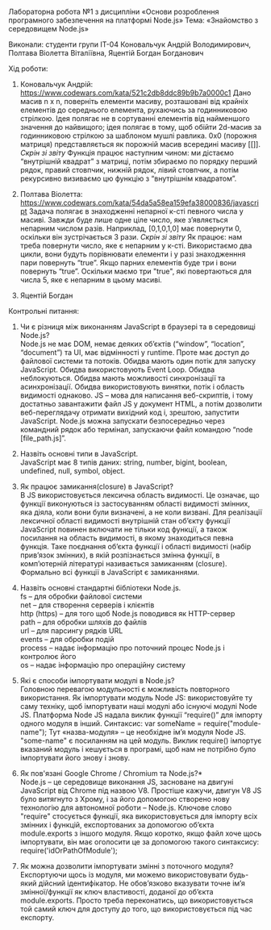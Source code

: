Лабораторна робота №1
з дисципліни «Основи розроблення програмного забезпечення на платформі Node.js»
Тема: «Знайомство з середовищем Node.js»

Виконали: студенти групи ІТ-04
Коновальчук Андрій Володимирович, Полтава Віолетта Віталіївна, Яцентій Богдан Богданович

Хід роботи:
1. Коновальчук Андрій:
https://www.codewars.com/kata/521c2db8ddc89b9b7a0000c1
Дано масив n x n, поверніть елементи масиву, розташовані від крайніх елементів до середнього елемента, рухаючись за годинниковою стрілкою.
Ідея полягає не в сортуванні елементів від найменшого значення до найвищого; ідея полягає в тому, щоб обійти 2d-масив за годинниковою стрілкою за шаблоном мушлі равлика.
0x0 (порожня матриця) представляється як порожній масив всередині масиву [[]].
*Скрін зі звіту*
Функція працює наступним чином: ми дістаємо “внутрішній квадрат” з матриці, потім збираємо по порядку перший рядок, правий стовпчик, нижній рядок, лівий стовпчик, а потім рекурсивно визиваємо цю функцію з “внутрішнім квадратом”.

2. Полтава Віолетта: 
https://www.codewars.com/kata/54da5a58ea159efa38000836/javascript 
Задача полягає в знаходженні непарної к-сті певного числа у масиві. Завжди буде лише одне ціле число, яке з’являється непарним числом разів. Наприклад, [0,1,0,1,0] має повернути 0, оскільки він зустрічається 3 рази.
*Скрін зі звіту*
Як працює: нам треба повернути число, яке є непарним у к-сті. Використаємо два цикли, вони будуть порівнювати елементи і у разі знаходженння пари повернуть “true”. Якщо парних елементів буде три і вони повернуть “true”. Оскільки маємо три "true", які повертаються для числа 5, яке є непарним в цьому масиві. 


3. Яцентій Богдан


Контрольні питання:
1. Чи є різниця між виконанням JavaScript в браузері та в середовищі Node.js?  
Node.js не має DOM, немає деяких об’єктів (“window”, “location”, “document”) та UI, має відмінності у runtime. Проте має доступ до файлової системи та потоків.
Обидва мають один потік для запуску JavaScript. Обидва використовують Event Loop. Обидва неблокуються. Обидва мають можливості синхронізації та асинхронізації. Обидва використовують винятки, потік і область видимості однаково.
JS – мова для написання веб-скриптів, і тому достатньо завантажити файл JS у документ HTML, а потім дозволити веб-переглядачу отримати вихідний код і, зрештою, запустити JavaScript. Node.js можна запускати безпосередньо через командний рядок або термінал, запускаючи файл командою “node [file_path.js]”.

2. Назвіть основні типи в JavaScript.  
JavaScript має 8 типів даних: string, number, bigint, boolean, undefined, null, symbol, object.

3. Як працює замикання(closure) в JavaScript?  
В JS використовується лексична область видимості. Це означає, що функції виконуються із застосуванням області видимості змінних, яка діяла, коли вони були визначені, а не коли визвані. Для реалізації лексичної області видимості внутрішній стан об’єкту функції JavaScript повинен включати не тільки код функції, а також посилання на область видимості, в якому знаходиться певна функція. Таке поєднання об’єкта функції і області видимості (набір прив’язок змінних), в якій розпізнається змінна функції, в комп’ютерній літературі називається замиканням (closure). Формально всі функції в JavaScript є замиканнями.

4. Назвіть основні стандартні бібліотеки Node.js.  
fs – для обробки файлової системи  
net – для створення серверів і клієнтів  
http (https) – для того щоб Node.js поводився як HTTP-сервер  
path – для обробки шляхів до файлів  
url – для парсингу рядків URL  
events – для обробки подій  
process – надає інформацію про поточний процес Node.js і контролює його  
os – надає інформацію про операційну систему  

5. Які є способи імпортувати модулі в Node.js?  
Головною перевагою модульності є можливість повторного використання. Як імпортувати модуль Node JS: використовуйте ту саму техніку, щоб імпортувати наші модулі або існуючі модулі Node JS. Платформа Node JS надала виклик функції “require()” для імпорту одного модуля в інший. Синтаксис: var someName = require("module-name"); 
Тут «назва-модуля» – це необхідне ім’я модуля Node JS. "some-name" є посиланням на цей модуль. Виклик require() імпортує вказаний модуль і кешується в програмі, щоб нам не потрібно було імпортувати його знову і знову.

6. Як пов'язані Google Chrome / Chromium та Node.js?*  
Node.js – це середовище виконання JS, засноване на двигуні JavaScript від Chrome під назвою V8. Простіше кажучи, двигун V8 JS було витягнуто з Хрому, і за його допомогою створено нову технологію для автономної роботи – Node.js.
Ключове слово "require" стосується функції, яка використовується для імпорту всіх змінних і функцій, експортованих за допомогою об’єкта module.exports з іншого модуля. Якщо коротко, якщо файл хоче щось імпортувати, він має оголосити це за допомогою такого синтаксису: require('idOrPathOfModule');

7. Як можна дозволити імпортувати змінні з поточного модуля?  
Експортуючи щось із модуля, ми можемо використовувати будь-який дійсний ідентифікатор. Не обов’язково вказувати точне ім’я змінної/функції як ключ властивості, доданої до об’єкта module.exports. Просто треба переконатись, що використовується той самий ключ для доступу до того, що використовується під час експорту.
